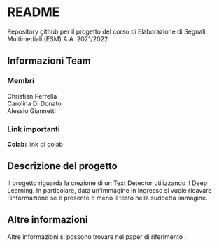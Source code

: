 # README
Repository github per il progetto del corso di Elaborazione di Segnali Multimediali (ESM) A.A. 2021/2022

## Informazioni Team

### Membri
Christian Perrella  
Carolina Di Donato  
Alessio Giannetti

### Link importanti
**Colab:** link di colab

## Descrizione del progetto
Il progetto riguarda la crezione di un Text Detector utilizzando il Deep Learning. In particolare, data un'immagine in ingresso si vuole ricavare l'informazione se è presente o meno il testo nella suddetta immagine.

## Altre informazioni
Altre informazioni si possono trovare nel paper di riferimento .
